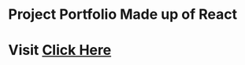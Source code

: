 <h1>Project Portfolio Made up of React</h1>
<h1>Visit <a href="https://faizalmsdevprojects.vercel.app/">Click Here</a></h1>
